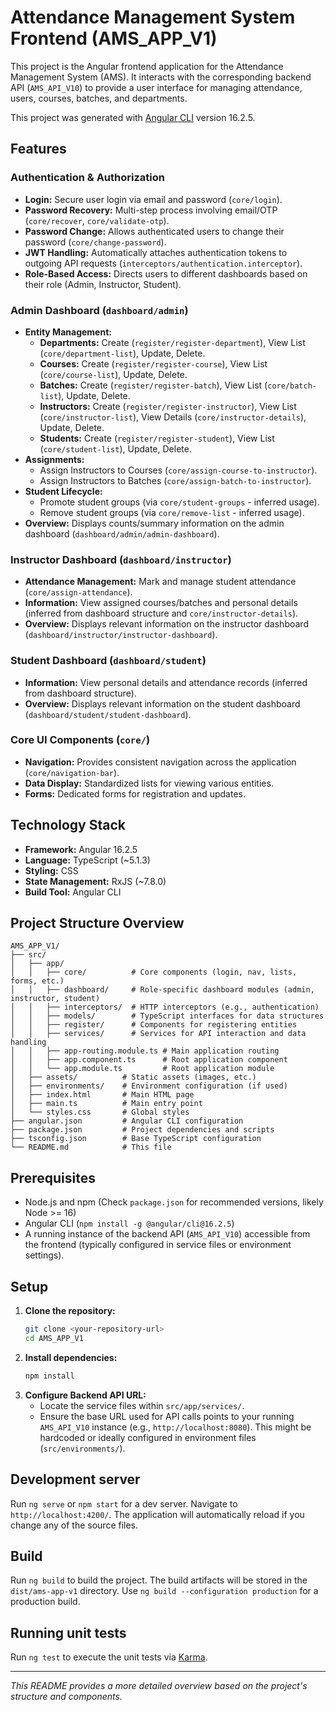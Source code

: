 # Attendance Management System Frontend (AMS_APP_V1)

This project is the Angular frontend application for the Attendance Management System (AMS). It interacts with the corresponding backend API (`AMS_API_V10`) to provide a user interface for managing attendance, users, courses, batches, and departments.

This project was generated with [Angular CLI](https://github.com/angular/angular-cli) version 16.2.5.

## Features

### Authentication & Authorization
*   **Login:** Secure user login via email and password (`core/login`).
*   **Password Recovery:** Multi-step process involving email/OTP (`core/recover`, `core/validate-otp`).
*   **Password Change:** Allows authenticated users to change their password (`core/change-password`).
*   **JWT Handling:** Automatically attaches authentication tokens to outgoing API requests (`interceptors/authentication.interceptor`).
*   **Role-Based Access:** Directs users to different dashboards based on their role (Admin, Instructor, Student).

### Admin Dashboard (`dashboard/admin`)
*   **Entity Management:**
    *   **Departments:** Create (`register/register-department`), View List (`core/department-list`), Update, Delete.
    *   **Courses:** Create (`register/register-course`), View List (`core/course-list`), Update, Delete.
    *   **Batches:** Create (`register/register-batch`), View List (`core/batch-list`), Update, Delete.
    *   **Instructors:** Create (`register/register-instructor`), View List (`core/instructor-list`), View Details (`core/instructor-details`), Update, Delete.
    *   **Students:** Create (`register/register-student`), View List (`core/student-list`), Update, Delete.
*   **Assignments:**
    *   Assign Instructors to Courses (`core/assign-course-to-instructor`).
    *   Assign Instructors to Batches (`core/assign-batch-to-instructor`).
*   **Student Lifecycle:**
    *   Promote student groups (via `core/student-groups` - inferred usage).
    *   Remove student groups (via `core/remove-list` - inferred usage).
*   **Overview:** Displays counts/summary information on the admin dashboard (`dashboard/admin/admin-dashboard`).

### Instructor Dashboard (`dashboard/instructor`)
*   **Attendance Management:** Mark and manage student attendance (`core/assign-attendance`).
*   **Information:** View assigned courses/batches and personal details (inferred from dashboard structure and `core/instructor-details`).
*   **Overview:** Displays relevant information on the instructor dashboard (`dashboard/instructor/instructor-dashboard`).

### Student Dashboard (`dashboard/student`)
*   **Information:** View personal details and attendance records (inferred from dashboard structure).
*   **Overview:** Displays relevant information on the student dashboard (`dashboard/student/student-dashboard`).

### Core UI Components (`core/`)
*   **Navigation:** Provides consistent navigation across the application (`core/navigation-bar`).
*   **Data Display:** Standardized lists for viewing various entities.
*   **Forms:** Dedicated forms for registration and updates.

## Technology Stack

*   **Framework:** Angular 16.2.5
*   **Language:** TypeScript (~5.1.3)
*   **Styling:** CSS
*   **State Management:** RxJS (~7.8.0)
*   **Build Tool:** Angular CLI

## Project Structure Overview

```
AMS_APP_V1/
├── src/
│   ├── app/
│   │   ├── core/          # Core components (login, nav, lists, forms, etc.)
│   │   ├── dashboard/     # Role-specific dashboard modules (admin, instructor, student)
│   │   ├── interceptors/  # HTTP interceptors (e.g., authentication)
│   │   ├── models/        # TypeScript interfaces for data structures
│   │   ├── register/      # Components for registering entities
│   │   ├── services/      # Services for API interaction and data handling
│   │   ├── app-routing.module.ts # Main application routing
│   │   ├── app.component.ts      # Root application component
│   │   └── app.module.ts         # Root application module
│   ├── assets/          # Static assets (images, etc.)
│   ├── environments/    # Environment configuration (if used)
│   ├── index.html       # Main HTML page
│   ├── main.ts          # Main entry point
│   └── styles.css       # Global styles
├── angular.json         # Angular CLI configuration
├── package.json         # Project dependencies and scripts
├── tsconfig.json        # Base TypeScript configuration
└── README.md            # This file
```

## Prerequisites

*   Node.js and npm (Check `package.json` for recommended versions, likely Node >= 16)
*   Angular CLI (`npm install -g @angular/cli@16.2.5`)
*   A running instance of the backend API (`AMS_API_V10`) accessible from the frontend (typically configured in service files or environment settings).

## Setup

1.  **Clone the repository:**
    ```bash
    git clone <your-repository-url>
    cd AMS_APP_V1
    ```
2.  **Install dependencies:**
    ```bash
    npm install
    ```
3.  **Configure Backend API URL:**
    *   Locate the service files within `src/app/services/`.
    *   Ensure the base URL used for API calls points to your running `AMS_API_V10` instance (e.g., `http://localhost:8080`). This might be hardcoded or ideally configured in environment files (`src/environments/`).

## Development server

Run `ng serve` or `npm start` for a dev server. Navigate to `http://localhost:4200/`. The application will automatically reload if you change any of the source files.

## Build

Run `ng build` to build the project. The build artifacts will be stored in the `dist/ams-app-v1` directory. Use `ng build --configuration production` for a production build.

## Running unit tests

Run `ng test` to execute the unit tests via [Karma](https://karma-runner.github.io).

---

*This README provides a more detailed overview based on the project's structure and components.*
